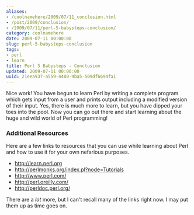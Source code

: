 ```yaml
---
aliases:
- /coolnamehere/2009/07/11_conclusion.html
- /post/2009/conclusion/
- /2009/07/11/perl-5-babysteps-conclusion/
category: coolnamehere
date: 2009-07-11 00:00:00
slug: perl-5-babysteps-conclusion
tags:
- perl
- learn
title: Perl 5 Babysteps - Conclusion
updated: 2009-07-11 00:00:00
uuid: 21eea937-a559-4480-9ba5-509df6694fa1
---
```


Nice work! You have begun to learn Perl by writing a complete program which
gets input from a user and prints output including a modified version of their
input. Yes, there is much more to learn, but you have dipped your toes 
into the pool. Now you can go out there and start learning about the 
huge and wild world of Perl programming!
<!--more-->

### Additional Resources

Here are a few links to resources that you can use while learning about Perl
and how to use it for your own nefarious purposes.

* <http://learn.perl.org>
* <http://perlmonks.org/index.pl?node=Tutorials>
* <http://www.perl.com/>
* <http://perl.oreilly.com/>
* <http://perldoc.perl.org/>

There are a *lot* more, but I can't recall many of the links right
now. I may put them up as time goes on.
